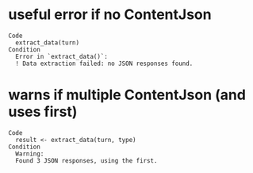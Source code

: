 # useful error if no ContentJson

    Code
      extract_data(turn)
    Condition
      Error in `extract_data()`:
      ! Data extraction failed: no JSON responses found.

# warns if multiple ContentJson (and uses first)

    Code
      result <- extract_data(turn, type)
    Condition
      Warning:
      Found 3 JSON responses, using the first.

